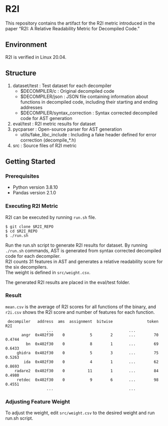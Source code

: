# R2I
This repository contains the artifact for the R2I metric introduced in the paper “R2I: A Relative Readability Metric for Decompiled Code.”

## Environment
R2I is verified in Linux 20.04.

## Structure
1. dataset/test : Test dataset for each decompiler
    * $DECOMPILER/c : Original decompiled code
    * $DECOMPILER/json : JSON file containing information about functions in decompiled code, including their starting and ending addresses
    * $DECOMPILER/syntax_correction : Syntax corrected decompiled code for AST generation
2. eval/test : R2I metric results for dataset
3. pycparser : Open-source parser for AST generation
    * utils/fake_libc_include : Including a fake header defined for error correction (decompile_*.h)
4. src : Source files of R2I metric

## Getting Started
### Prerequisites
* Python version 3.8.10
* Pandas version 2.1.0

### Executing R2I Metric
R2I can be executed by running `run.sh` file.
```
$ git clone $R2I_REPO
$ cd $R2I_REPO
$ ./run.sh
```
Run the run.sh script to generate R2I results for dataset. By running `./run.sh` commands, AST is generated from syntax corrected decompiled code for each decompiler.  
R2I counts 31 features in AST and generates a relative readability score for the six decompilers.  
The weight is defined in `src/weight.csv`.

The generated R2I results are placed in the eval/test folder.

### Result
`mean.csv` is the average of R2I scores for all functions of the binary, and `r2i.csv` shows the R2I score and number of features for each function.
```
 decompiler   address  ams  assignment  bitwise               token        R2I
                  ...                                 ...
       angr  0x402f30    0           5        2       ...        70     0.4744
         bn  0x402f30    0           8        1       ...        69     0.6433
     ghidra  0x402f30    0           5        3       ...        75     0.5263 
        ida  0x402f30    0           4        1       ...        62     0.8693
    radare2  0x402f30    0          11        1       ...        84     0.4980
     retdec  0x402f30    0           9        6       ...        98     0.4551
                  ...                                 ...
```
### Adjusting Feature Weight

To adjust the weight, edit `src/weight.csv` to the desired weight and run run.sh script.
